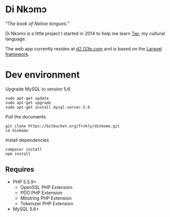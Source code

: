# Di Nkɔmɔ
*"The book of Native tongues."*

Di Nkɔmɔ is a little project I started in 2014 to help me learn [Twi](http://en.wikipedia.org/wiki/Akan_language), my cultural language.

The web app currently resides at [d2.l33p.com](http://d2.l33p.com) and is based on the [Laravel framework](http://laravel.com).

# Dev environment
Upgrade MySQL to version 5.6

    sudo apt-get update
    sudo apt-get upgrade
    sudo apt-get install mysql-server-5.6

Pull the documents

    git clone https://bitbucket.org/frnkly/dinkomo.git
    cd dinkomo

Install dependencies

    composer install
    npm install

## Requires
- PHP 5.5.9+
    - OpenSSL PHP Extension
    - PDO PHP Extension
    - Mbstring PHP Extension
    - Tokenizer PHP Extension
- MySQL 5.6+

